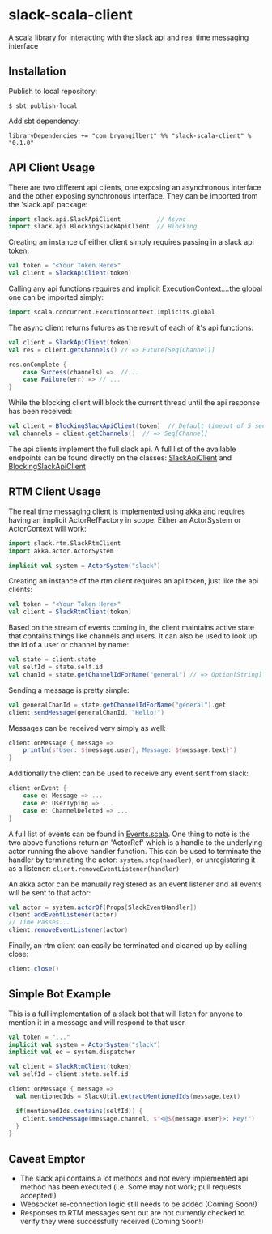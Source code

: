 slack-scala-client
==================

A scala library for interacting with the slack api and real time messaging interface


Installation
------------

Publish to local repository:

    $ sbt publish-local

Add sbt dependency:

    libraryDependencies += "com.bryangilbert" %% "slack-scala-client" % "0.1.0"


API Client Usage
----------------

There are two different api clients, one exposing an asynchronous interface and the other exposing synchronous interface. They can be imported from the 'slack.api' package:

```scala
import slack.api.SlackApiClient          // Async
import slack.api.BlockingSlackApiClient  // Blocking
```

Creating an instance of either client simply requires passing in a slack api token:

```scala
val token = "<Your Token Here>"
val client = SlackApiClient(token)
```

Calling any api functions requires and implicit ExecutionContext....the global one can be imported simply:

```scala
import scala.concurrent.ExecutionContext.Implicits.global
```

The async client returns futures as the result of each of it's api functions:

```scala
val client = SlackApiClient(token)
val res = client.getChannels() // => Future[Seq[Channel]]

res.onComplete {
    case Success(channels) =>  //...
    case Failure(err) => // ...
}
```

While the blocking client will block the current thread until the api response has been received:

```scala
val client = BlockingSlackApiClient(token)  // Default timeout of 5 seconds
val channels = client.getChannels()  // => Seq[Channel]
```

The api clients implement the full slack api. A full list of the available endpoints can be found directly on the classes: [SlackApiClient](src/main/scala/slack/api/SlackApiClient.scala) and [BlockingSlackApiClient](src/main/scala/slack/api/BlockingSlackApiClient.scala)


RTM Client Usage
----------------

The real time messaging client is implemented using akka and requires having an implicit ActorRefFactory in scope. Either an ActorSystem or ActorContext will work:

```scala
import slack.rtm.SlackRtmClient
import akka.actor.ActorSystem

implicit val system = ActorSystem("slack")
```

Creating an instance of the rtm client requires an api token, just like the api clients:

```scala
val token = "<Your Token Here>"
val client = SlackRtmClient(token)
```

Based on the stream of events coming in, the client maintains active state that contains things like channels and users. It can also be used to look up the id of a user or channel by name:

```scala
val state = client.state
val selfId = state.self.id
val chanId = state.getChannelIdForName("general") // => Option[String]
```

Sending a message is pretty simple:

```scala
val generalChanId = state.getChannelIdForName("general").get
client.sendMessage(generalChanId, "Hello!")
```

Messages can be received very simply as well:

```scala
client.onMessage { message =>
    println(s"User: ${message.user}, Message: ${message.text}")
}
```

Additionally the client can be used to receive any event sent from slack:

```scala
client.onEvent {
    case e: Message => ...
    case e: UserTyping => ...
    case e: ChannelDeleted => ...
}
```

A full list of events can be found in [Events.scala](src/main/scala/slack/models/Events.scala). One thing to note is the two above functions return an 'ActorRef' which is a handle to the underlying actor running the above handler function. This can be used to terminate the handler by terminating the actor: ```system.stop(handler)```, or unregistering it as a listener: ```client.removeEventListener(handler)```

An akka actor can be manually registered as an event listener and all events will be sent to that actor:

```scala
val actor = system.actorOf(Props[SlackEventHandler])
client.addEventListener(actor)
// Time Passes...
client.removeEventListener(actor)
```

Finally, an rtm client can easily be terminated and cleaned up by calling close:

```scala
client.close()
```


Simple Bot Example
------------------

This is a full implementation of a slack bot that will listen for anyone to mention it in a message and will respond to that user.

```scala
val token = "..."
implicit val system = ActorSystem("slack")
implicit val ec = system.dispatcher

val client = SlackRtmClient(token)
val selfId = client.state.self.id

client.onMessage { message =>
  val mentionedIds = SlackUtil.extractMentionedIds(message.text)

  if(mentionedIds.contains(selfId)) {
    client.sendMessage(message.channel, s"<@${message.user}>: Hey!")
  }
}
```


Caveat Emptor
-------------

- The slack api contains a lot methods and not every implemented api method has been executed (i.e. Some may not work; pull requests accepted!)
- Websocket re-connection logic still needs to be added (Coming Soon!)
- Responses to RTM messages sent out are not currently checked to verify they were successfully received (Coming Soon!)